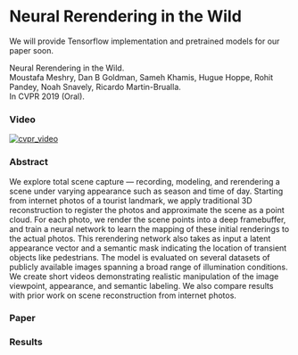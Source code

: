 # Neural Rerendering in the Wild

We will provide Tensorflow implementation and pretrained models for our paper soon.

Neural Rerendering in the Wild.<br>
Moustafa Meshry, Dan B Goldman, Sameh Khamis, Hugue Hoppe, Rohit Pandey, Noah Snavely, Ricardo Martin-Brualla.<br>
In CVPR 2019 (Oral).

### Video
[![cvpr_video](https://img.youtube.com/vi/Mq9OCKpFaUs/0.jpg)](https://www.youtube.com/watch?v=Mq9OCKpFaUs)

### Abstract

We explore total scene capture — recording, modeling, and rerendering a scene under varying appearance such as season and time of day.
Starting from internet photos of a tourist landmark, we apply traditional 3D reconstruction to register the photos and approximate the scene as a point cloud.
For each photo, we render the scene points into a deep framebuffer,
and train a neural network to learn the mapping of these initial renderings to the actual photos.
This rerendering network also takes as input a latent appearance vector and a semantic mask indicating the location of transient objects like pedestrians.
The model is evaluated on several datasets of publicly available images spanning a broad range of illumination conditions.
We create short videos demonstrating realistic manipulation of the image viewpoint, appearance, and semantic labeling.
We also compare results with prior work on scene reconstruction from internet photos.

### Paper

### Results
